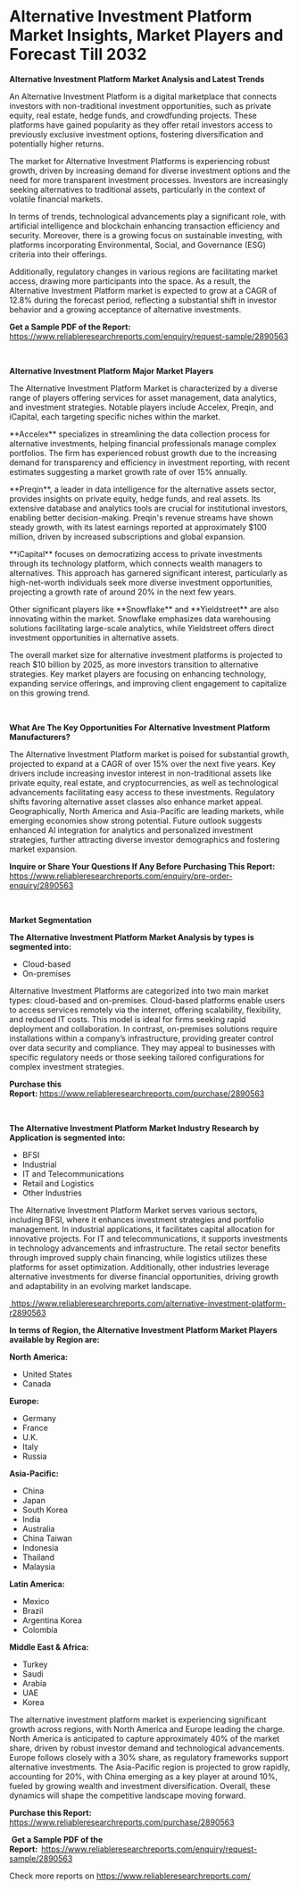 <p><h1>Alternative Investment Platform Market Insights, Market Players and Forecast Till 2032</h1></p><p><strong>Alternative Investment Platform Market Analysis and Latest Trends</strong></p>
<p><p>An Alternative Investment Platform is a digital marketplace that connects investors with non-traditional investment opportunities, such as private equity, real estate, hedge funds, and crowdfunding projects. These platforms have gained popularity as they offer retail investors access to previously exclusive investment options, fostering diversification and potentially higher returns.</p><p>The market for Alternative Investment Platforms is experiencing robust growth, driven by increasing demand for diverse investment options and the need for more transparent investment processes. Investors are increasingly seeking alternatives to traditional assets, particularly in the context of volatile financial markets. </p><p>In terms of trends, technological advancements play a significant role, with artificial intelligence and blockchain enhancing transaction efficiency and security. Moreover, there is a growing focus on sustainable investing, with platforms incorporating Environmental, Social, and Governance (ESG) criteria into their offerings. </p><p>Additionally, regulatory changes in various regions are facilitating market access, drawing more participants into the space. As a result, the Alternative Investment Platform market is expected to grow at a CAGR of 12.8% during the forecast period, reflecting a substantial shift in investor behavior and a growing acceptance of alternative investments.</p></p>
<p><strong>Get a Sample PDF of the Report:&nbsp;</strong> <a href="https://www.reliableresearchreports.com/enquiry/request-sample/2890563?utm_campaign=3031&utm_medium=2&utm_source=Github&utm_content=ia&utm_term=14032025&utm_id=alternative-investment-platform">https://www.reliableresearchreports.com/enquiry/request-sample/2890563</a></p>
<p>&nbsp;</p>
<p><strong>Alternative Investment Platform Major Market Players</strong></p>
<p><p>The Alternative Investment Platform Market is characterized by a diverse range of players offering services for asset management, data analytics, and investment strategies. Notable players include Accelex, Preqin, and iCapital, each targeting specific niches within the market.</p><p>**Accelex** specializes in streamlining the data collection process for alternative investments, helping financial professionals manage complex portfolios. The firm has experienced robust growth due to the increasing demand for transparency and efficiency in investment reporting, with recent estimates suggesting a market growth rate of over 15% annually.</p><p>**Preqin**, a leader in data intelligence for the alternative assets sector, provides insights on private equity, hedge funds, and real assets. Its extensive database and analytics tools are crucial for institutional investors, enabling better decision-making. Preqin's revenue streams have shown steady growth, with its latest earnings reported at approximately $100 million, driven by increased subscriptions and global expansion.</p><p>**iCapital** focuses on democratizing access to private investments through its technology platform, which connects wealth managers to alternatives. This approach has garnered significant interest, particularly as high-net-worth individuals seek more diverse investment opportunities, projecting a growth rate of around 20% in the next few years.</p><p>Other significant players like **Snowflake** and **Yieldstreet** are also innovating within the market. Snowflake emphasizes data warehousing solutions facilitating large-scale analytics, while Yieldstreet offers direct investment opportunities in alternative assets.</p><p>The overall market size for alternative investment platforms is projected to reach $10 billion by 2025, as more investors transition to alternative strategies. Key market players are focusing on enhancing technology, expanding service offerings, and improving client engagement to capitalize on this growing trend.</p></p>
<p>&nbsp;</p>
<p><strong>What Are The Key Opportunities For Alternative Investment Platform Manufacturers?</strong></p>
<p><p>The Alternative Investment Platform market is poised for substantial growth, projected to expand at a CAGR of over 15% over the next five years. Key drivers include increasing investor interest in non-traditional assets like private equity, real estate, and cryptocurrencies, as well as technological advancements facilitating easy access to these investments. Regulatory shifts favoring alternative asset classes also enhance market appeal. Geographically, North America and Asia-Pacific are leading markets, while emerging economies show strong potential. Future outlook suggests enhanced AI integration for analytics and personalized investment strategies, further attracting diverse investor demographics and fostering market expansion.</p></p>
<p><strong>Inquire or Share Your Questions If Any Before Purchasing This Report:</strong> <a href="https://www.reliableresearchreports.com/enquiry/pre-order-enquiry/2890563?utm_campaign=3031&utm_medium=2&utm_source=Github&utm_content=ia&utm_term=14032025&utm_id=alternative-investment-platform">https://www.reliableresearchreports.com/enquiry/pre-order-enquiry/2890563</a></p>
<p>&nbsp;</p>
<p><strong>Market Segmentation</strong></p>
<p><strong>The Alternative Investment Platform Market Analysis by types is segmented into:</strong></p>
<p><ul><li>Cloud-based</li><li>On-premises</li></ul></p>
<p><p>Alternative Investment Platforms are categorized into two main market types: cloud-based and on-premises. Cloud-based platforms enable users to access services remotely via the internet, offering scalability, flexibility, and reduced IT costs. This model is ideal for firms seeking rapid deployment and collaboration. In contrast, on-premises solutions require installations within a company’s infrastructure, providing greater control over data security and compliance. They may appeal to businesses with specific regulatory needs or those seeking tailored configurations for complex investment strategies.</p></p>
<p><strong>Purchase this Report:&nbsp;</strong><a href="https://www.reliableresearchreports.com/purchase/2890563?utm_campaign=3031&utm_medium=2&utm_source=Github&utm_content=ia&utm_term=14032025&utm_id=alternative-investment-platform">https://www.reliableresearchreports.com/purchase/2890563</a></p>
<p>&nbsp;</p>
<p><strong>The Alternative Investment Platform Market Industry Research by Application is segmented into:</strong></p>
<p><ul><li>BFSI</li><li>Industrial</li><li>IT and Telecommunications</li><li>Retail and Logistics</li><li>Other Industries</li></ul></p>
<p><p>The Alternative Investment Platform Market serves various sectors, including BFSI, where it enhances investment strategies and portfolio management. In industrial applications, it facilitates capital allocation for innovative projects. For IT and telecommunications, it supports investments in technology advancements and infrastructure. The retail sector benefits through improved supply chain financing, while logistics utilizes these platforms for asset optimization. Additionally, other industries leverage alternative investments for diverse financial opportunities, driving growth and adaptability in an evolving market landscape.</p></p>
<p><a href="https://www.reliableresearchreports.com/alternative-investment-platform-r2890563?utm_campaign=3031&utm_medium=2&utm_source=Github&utm_content=ia&utm_term=14032025&utm_id=alternative-investment-platform">&nbsp;https://www.reliableresearchreports.com/alternative-investment-platform-r2890563</a></p>
<p><strong>In terms of Region, the Alternative Investment Platform Market Players available by Region are:</strong></p>
<p>
    <p> <strong> North America: </strong>
        <ul>
            <li>United States</li>
            <li>Canada</li>
        </ul>
        </p> 
    <p> <strong> Europe: </strong>
        <ul>
            <li>Germany</li>
            <li>France</li>
            <li>U.K.</li>
            <li>Italy</li>
            <li>Russia</li>
        </ul>
        </p> 
    <p> <strong> Asia-Pacific: </strong>
        <ul>
            <li>China</li>
            <li>Japan</li>
            <li>South Korea</li>
            <li>India</li>
            <li>Australia</li>
            <li>China Taiwan</li>
            <li>Indonesia</li>
            <li>Thailand</li>
            <li>Malaysia</li>
        </ul>
        </p> 
    <p> <strong> Latin America: </strong>
        <ul>
            <li>Mexico</li>
            <li>Brazil</li>
            <li>Argentina Korea</li>
            <li>Colombia</li>
        </ul>
        </p> 
    <p> <strong> Middle East & Africa: </strong>
        <ul>
            <li>Turkey</li>
            <li>Saudi</li>
            <li>Arabia</li>
            <li>UAE</li>
            <li>Korea</li>
        </ul>
    </p>
    </p>
<p><p>The alternative investment platform market is experiencing significant growth across regions, with North America and Europe leading the charge. North America is anticipated to capture approximately 40% of the market share, driven by robust investor demand and technological advancements. Europe follows closely with a 30% share, as regulatory frameworks support alternative investments. The Asia-Pacific region is projected to grow rapidly, accounting for 20%, with China emerging as a key player at around 10%, fueled by growing wealth and investment diversification. Overall, these dynamics will shape the competitive landscape moving forward.</p></p>
<p><strong>Purchase this Report: </strong><a href="https://www.reliableresearchreports.com/purchase/2890563?utm_campaign=3031&utm_medium=2&utm_source=Github&utm_content=ia&utm_term=14032025&utm_id=alternative-investment-platform">https://www.reliableresearchreports.com/purchase/2890563</a></p>
<p>&nbsp;<strong>Get a Sample PDF of the Report:&nbsp;&nbsp;</strong><a href="https://www.reliableresearchreports.com/enquiry/request-sample/2890563?utm_campaign=3031&utm_medium=2&utm_source=Github&utm_content=ia&utm_term=14032025&utm_id=alternative-investment-platform">https://www.reliableresearchreports.com/enquiry/request-sample/2890563</a></p>
<p><strong></strong></p>
<p>Check more reports on <a href="https://www.reliableresearchreports.com/?utm_campaign=3031&utm_medium=2&utm_source=Github&utm_content=ia&utm_term=14032025&utm_id=alternative-investment-platform">https://www.reliableresearchreports.com/</a></p>